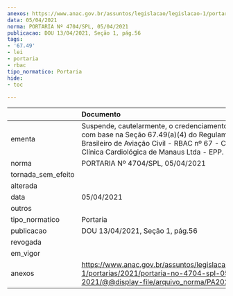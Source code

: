 ```yaml
---
anexos: https://www.anac.gov.br/assuntos/legislacao/legislacao-1/portarias/2021/portaria-no-4704-spl-05-04-2021/@@display-file/arquivo_norma/PA2021-4704.pdf
data: 05/04/2021
norma: PORTARIA Nº 4704/SPL, 05/04/2021
publicacao: DOU 13/04/2021, Seção 1, pág.56
tags:
- '67.49'
- lei
- portaria
- rbac
tipo_normatico: Portaria
hide: 
- toc 
 
---
```


|                    | Documento                                                                                                                                                                                           |
|:-------------------|:----------------------------------------------------------------------------------------------------------------------------------------------------------------------------------------------------|
| ementa             | Suspende, cautelarmente, o credenciamento da clínica com base na Seção  67.49(a)(4) do Regulamento Brasileiro de Aviação Civil - RBAC nº 67 - Clinicor - Clínica Cardiológica de Manaus Ltda - EPP. |
| norma              | PORTARIA Nº 4704/SPL, 05/04/2021                                                                                                                                                                    |
| tornada_sem_efeito |                                                                                                                                                                                                     |
| alterada           |                                                                                                                                                                                                     |
| data               | 05/04/2021                                                                                                                                                                                          |
| outros             |                                                                                                                                                                                                     |
| tipo_normatico     | Portaria                                                                                                                                                                                            |
| publicacao         | DOU 13/04/2021, Seção 1, pág.56                                                                                                                                                                     |
| revogada           |                                                                                                                                                                                                     |
| em_vigor           |                                                                                                                                                                                                     |
| anexos             | https://www.anac.gov.br/assuntos/legislacao/legislacao-1/portarias/2021/portaria-no-4704-spl-05-04-2021/@@display-file/arquivo_norma/PA2021-4704.pdf                                                |